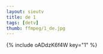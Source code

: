 ```yaml
--- 
layout: sieutv
title: de 1
tags: [detv]
thumb: ffmpeg/1_de.jpg
---
```

{% include oADdzK6f4W key="1" %} 
